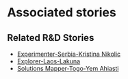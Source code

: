 # Associated stories

<!-- !!DO NOT REMOVE!! start autogenerated hyperlinks -->
## Related R&D Stories
- [Experimenter\-Serbia\-Kristina Nikolic](/RnD-Archive/stories/?doc=Experimenters_SRB)
- [Explorer\-Laos\-Lakuna](/RnD-Archive/stories/?doc=Explorers_LAO)
- [Solutions Mapper\-Togo\-Yem Ahiasti](/RnD-Archive/stories/?doc=SolutionMappers_TGO)
<!-- !!DO NOT REMOVE!! end autogenerated hyperlinks -->